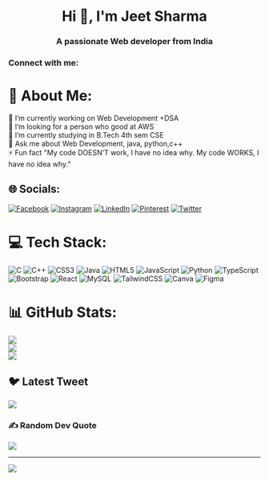 <h1 align="center">Hi 👋, I'm Jeet Sharma</h1>
<h3 align="center">A passionate Web developer from India</h3>

<!-- <p align="left"> <a href="https://github.com/dracula/github-profile-trophy"><img src="https://github-profile-trophy.vercel.app/?username=sharmajeet" alt="sharmajeet" /></a> </p> -->

<h3 align="left">Connect with me:</h3>
<p align="left">
</p>


# 💫 About Me:
🔭 I’m currently working on Web Development +DSA<br>👯 I’m looking for a person who good at AWS<br>🌱 I’m currently studying in B.Tech 4th sem CSE<br>💬 Ask me about Web Development, java, python,c++<br>⚡ Fun fact "My code DOESN’T work, I have no idea why. My code WORKS, I have no idea why."


## 🌐 Socials:
[![Facebook](https://img.shields.io/badge/Facebook-%231877F2.svg?logo=Facebook&logoColor=white)](https://facebook.com/JeetSharma) [![Instagram](https://img.shields.io/badge/Instagram-%23E4405F.svg?logo=Instagram&logoColor=white)](https://instagram.com/mr.jeet_5357) [![LinkedIn](https://img.shields.io/badge/LinkedIn-%230077B5.svg?logo=linkedin&logoColor=white)](https://linkedin.com/in/www.linkedin.com/in/jeet-sharma-2a7414260) [![Pinterest](https://img.shields.io/badge/Pinterest-%23E60023.svg?logo=Pinterest&logoColor=white)](https://pinterest.com/jeetsharma) [![Twitter](https://img.shields.io/badge/Twitter-%231DA1F2.svg?logo=Twitter&logoColor=white)](https://twitter.com/JEETSHA54401752) 

# 💻 Tech Stack:
![C](https://img.shields.io/badge/c-%2300599C.svg?style=for-the-badge&logo=c&logoColor=white) ![C++](https://img.shields.io/badge/c++-%2300599C.svg?style=for-the-badge&logo=c%2B%2B&logoColor=white) ![CSS3](https://img.shields.io/badge/css3-%231572B6.svg?style=for-the-badge&logo=css3&logoColor=white) ![Java](https://img.shields.io/badge/java-%23ED8B00.svg?style=for-the-badge&logo=java&logoColor=white) ![HTML5](https://img.shields.io/badge/html5-%23E34F26.svg?style=for-the-badge&logo=html5&logoColor=white) ![JavaScript](https://img.shields.io/badge/javascript-%23323330.svg?style=for-the-badge&logo=javascript&logoColor=%23F7DF1E) ![Python](https://img.shields.io/badge/python-3670A0?style=for-the-badge&logo=python&logoColor=ffdd54) ![TypeScript](https://img.shields.io/badge/typescript-%23007ACC.svg?style=for-the-badge&logo=typescript&logoColor=white) ![Bootstrap](https://img.shields.io/badge/bootstrap-%23563D7C.svg?style=for-the-badge&logo=bootstrap&logoColor=white) ![React](https://img.shields.io/badge/react-%2320232a.svg?style=for-the-badge&logo=react&logoColor=%2361DAFB) ![MySQL](https://img.shields.io/badge/mysql-%2300f.svg?style=for-the-badge&logo=mysql&logoColor=white) ![TailwindCSS](https://img.shields.io/badge/tailwindcss-%2338B2AC.svg?style=for-the-badge&logo=tailwind-css&logoColor=white) ![Canva](https://img.shields.io/badge/Canva-%2300C4CC.svg?style=for-the-badge&logo=Canva&logoColor=white) 	![Figma](https://img.shields.io/badge/figma-%23F24E1E.svg?style=for-the-badge&logo=figma&logoColor=white)
# 📊 GitHub Stats:
![](https://github-readme-stats.vercel.app/api?username=jeetsharma&theme=blueberry&hide_border=false&include_all_commits=true&count_private=false)<br/>
![](https://github-readme-streak-stats.herokuapp.com/?user=jeetsharma&theme=blueberry&hide_border=false)<br/>
![](https://github-readme-stats.vercel.app/api/top-langs/?username=jeetsharma&theme=blueberry&hide_border=false&include_all_commits=true&count_private=false&layout=compact)

## 🐦 Latest Tweet
[![](https://gtce.itsvg.in/api?username=JEETSHA54401752)](https://github.com/VishwaGauravIn/github-twitter-card-embed)

### ✍️ Random Dev Quote
![](https://quotes-github-readme.vercel.app/api?type=horizontal&theme=tokyonight)



---
[![](https://visitcount.itsvg.in/api?id=jeetsharma&icon=0&color=0)](https://visitcount.itsvg.in)


<!-- Proudly created with GPRM ( https://gprm.itsvg.in ) -->

